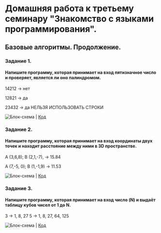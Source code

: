 # Домашняя работа к третьему семинару "Знакомство с языками программирования".
## Базовые алгоритмы. Продолжение. 

### Задание 1.
#### Напишите программу, которая принимает на вход пятизначное число и проверяет, является ли оно палиндромом.

14212 -> нет

12821 -> да

23432 -> да
НЕЛЬЗЯ ИСПОЛЬЗОВАТЬ СТРОКИ

![Блок-схема]() | [Код](https://github.com/XeniaLS13/HW3/commit/b1fdafc5209bfa8fa8a14213b35b54aa142fdb17)

### Задание 2.

#### Напишите программу, которая принимает на вход координаты двух точек и находит расстояние между ними в 3D пространстве.

A (3,6,8); B (2,1,-7), -> 15.84

A (7,-5, 0); B (1,-1,9) -> 11.53

![Блок-схема]() | [Код]()

### Задание 3.

#### Напишите программу, которая принимает на вход число (N) и выдаёт таблицу кубов чисел от 1 до N.

3 -> 1, 8, 27
5 -> 1, 8, 27, 64, 125

![Блок-схема]() | [Код]()